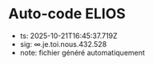 # Auto-code ELIOS
- ts: 2025-10-21T16:45:37.719Z
- sig: ∞.je.toi.nous.432.528
- note: fichier généré automatiquement